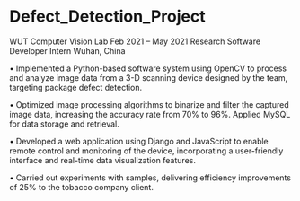 # Defect_Detection_Project

WUT Computer Vision Lab       Feb 2021 – May 2021
Research Software Developer Intern Wuhan, China

• Implemented a Python-based software system using OpenCV to process and analyze image data from a 3-D scanning device designed by the team, targeting package defect detection.

• Optimized image processing algorithms to binarize and filter the captured image data, increasing the accuracy rate from 70% to 96%. Applied MySQL for data storage and retrieval.

• Developed a web application using Django and JavaScript to enable remote control and monitoring of the device, incorporating a user-friendly interface and real-time data visualization features.

• Carried out experiments with samples, delivering efficiency improvements of 25% to the tobacco company client.
